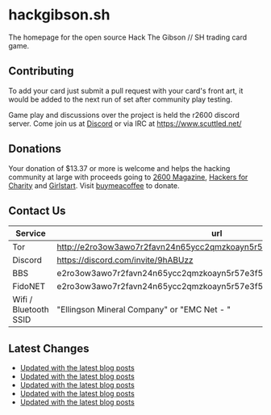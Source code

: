 # hackgibson.sh
The homepage for the open source Hack The Gibson // SH trading card game.


## Contributing

To add your card just submit a pull request with your card's front art, it would be added to the next run of set after community play testing.

Game play and discussions over the project is held the r2600 discord server. Come join us at [Discord](https://discord.com/invite/9hABUzz) or via IRC at https://www.scuttled.net/


## Donations

Your donation of $13.37 or more is welcome and helps the hacking community at large with proceeds going to [2600 Magazine](https://2600.com/), [Hackers for Charity](https://hackersforcharity.org) and [Girlstart](https://girlstart.org).  Visit [buymeacoffee](https://www.buymeacoffee.com/hackgibson.sh) to donate.


## Contact Us

Service | url
-|-
Tor | http://e2ro3ow3awo7r2favn24n65ycc2qmzkoayn5r57e3f56nvjwdcgg32ad.onion
Discord | https://discord.com/invite/9hABUzz
BBS | e2ro3ow3awo7r2favn24n65ycc2qmzkoayn5r57e3f56nvjwdcgg32ad.onion:23
FidoNET | e2ro3ow3awo7r2favn24n65ycc2qmzkoayn5r57e3f56nvjwdcgg32ad.onion:24554
Wifi / Bluetooth SSID | "Ellingson Mineral Company" or "EMC Net - <fidonet address>"

## Latest Changes
<!-- BLOG-POST-LIST:START -->
- [Updated with the latest blog posts](https://github.com/DFW2600/hackgibson.sh/commit/d9ab42b10d7bd0a1f550a130b46a195edd1e2a92)
- [Updated with the latest blog posts](https://github.com/DFW2600/hackgibson.sh/commit/4c5a3a2c0a4a9385912bfa97f8d811c8d682092d)
- [Updated with the latest blog posts](https://github.com/DFW2600/hackgibson.sh/commit/ebb499f5391e0a41b3c0fd9f08c7d6dc5218ccda)
- [Updated with the latest blog posts](https://github.com/DFW2600/hackgibson.sh/commit/6ef24caef908c37045dae0da4e54755720adef1f)
- [Updated with the latest blog posts](https://github.com/DFW2600/hackgibson.sh/commit/59d4825ec37d0be849ee5c3be8ede864e6e55121)
<!-- BLOG-POST-LIST:END -->
